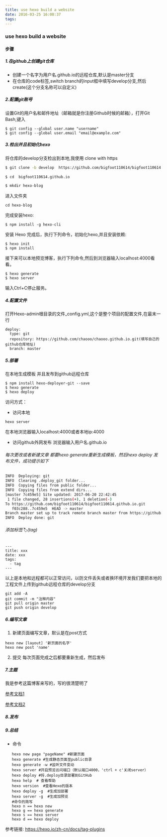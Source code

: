 ```yaml
---
title: use hexo build a website
date: 2016-03-25 16:08:37
tags:
---
```


### use hexo build a website
#### 步骤  

##### 1.在github上创建git仓库
- 创建一个名字为用户名.github.io的远程仓库,默认是master分支
- 在仓库的code标签,switch branch的input框中填写develop分支,然后create(这个分支名称可以自定义)


##### 2.配置git账号
设置Git的用户名和邮件地址（邮箱就是你注册Github时候的邮箱），打开Git Bash,键入

```
$ git config --global user.name "username"
$ git config --global user.email "email@example.com"
```

##### 3.检出并且初始化hexo
将仓库的develop分支检出到本地,我使用 clone with https

``` bash
$ git clone -b develop  https://github.com/bigfoot110614/bigfoot110614.github.io.git
 
$ cd  bigfoot110614.github.io

$ mkdir hexo-blog
```

进入文件夹
```
cd hexo-blog
```

完成安装hexo:
```
$ npm install -g hexo-cli
```

安装 Hexo 完成后，执行下列命令，初始化hexo,并且安装依赖:

```
$ hexo init
$ npm install
```
接下来可以本地预览博客，执行下列命令,然后到浏览器输入localhost:4000看看。
```
$ hexo generate
$ hexo server
```
输入Ctrl+C停止服务。
##### 4.配置文件
打开Hexo-admin根目录的文件_config.yml,这个是整个项目的配置文件,在最末一行
```
deploy:
  type: git
  repository: https://github.com/chaooo/chaooo.github.io.git(填写自己的github仓库地址)
  branch: master
```

##### 5.部署
在本地生成模板  并且发布到github远程仓库
```
$ npm install hexo-deployer-git --save
$ hexo generate
$ hexo deploy
```
访问方式：
 - 访问本地  
 ```
 hexo server
 ```
 在本地浏览器输入localhost:4000或者本地ip:4000
 - 访问github外网发布
 浏览器输入用户名.github.io
 
 ######  每次更改或者新建文章  都要hexo generate重新生成模板，然后hexo deploy 发布文件，成功提示如下
  
  ``` bash
  INFO  Deploying: git
  INFO  Clearing .deploy_git folder...
  INFO  Copying files from public folder...
  INFO  Copying files from extend dirs...
  [master 7c459e5] Site updated: 2017-06-20 22:42:45
   1 file changed, 28 insertions(+), 1 deletion(-)
  To https://github.com/bigfoot110614/bigfoot110614.github.io.git
     f03c288..7c459e5  HEAD -> master
  Branch master set up to track remote branch master from https://github.com/bigfoot110614/bigfoot110614.github.io.git.
  INFO  Deploy done: git
   ```
###### 添加标签🏷(tag)
```
---
title: xxx
date: xxx
tags:
  - tag
---
```
以上是本地和远程都可以正常访问，以防文件丢失或者换环境开发我们要把本地的工程文件上传到github远程仓库的develop分支

```
git add -A
git commit -m "注释内容"
git pull origin master
git push origin develop
```

##### 6.编写文章
1. 新建页面编写文章，默认是在post方式
```
hexo new [layout] '新页面的名字'
hexo new post 'name'
```
2. 提交 
每次页面完成之后都要重新生成，然后发布

##### 7.主题
我是参考这篇博客来写的，写的很清楚明了

[参考文档1](http://chaoo.oschina.io/2016/05/23/Hexo3-2-github%E6%90%AD%E5%BB%BA%E9%9D%99%E6%80%81%E5%8D%9A%E5%AE%A2.html)

[参考文档2](http://chaoo.oschina.io/2016/12/29/BlueLake%E5%8D%9A%E5%AE%A2%E4%B8%BB%E9%A2%98%E7%9A%84%E8%AF%A6%E7%BB%86%E9%85%8D%E7%BD%AE.html)

##### 8.发布

##### 9.总结
- 命令
```hexo new "postName" #新建文章
   hexo new page "pageName" #新建页面
   hexo generate #生成静态页面至public目录
   hexo generate -w #监听文件变动
   hexo server #开启预览访问端口（默认端口4000，'ctrl + c'关闭server）
   hexo deploy #将.deploy目录部署到GitHub
   hexo help  # 查看帮助
   hexo version  #查看Hexo的版本
   hexo deploy -g  #生成加部署
   hexo server -g  #生成加预览
   #命令的简写
   hexo n == hexo new
   hexo g == hexo generate
   hexo s == hexo server
   hexo d == hexo deploy
```

参考链接: https://hexo.io/zh-cn/docs/tag-plugins